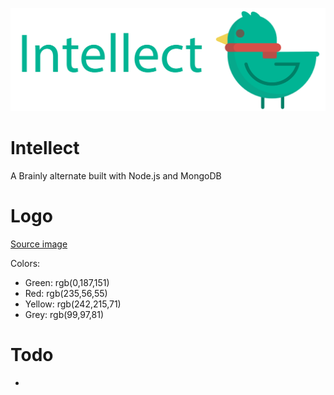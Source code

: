 ![](./public/images/banner-transparent.png) 
# Intellect 
A Brainly alternate built with Node.js and MongoDB
# Logo
[Source image](https://www.shareicon.net/animal-bird-zoo-animals-ornithology-859329)

Colors:
 * Green:  rgb(0,187,151)
 * Red:    rgb(235,56,55)
 * Yellow: rgb(242,215,71)
 * Grey:   rgb(99,97,81)
# Todo
 *
